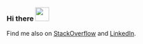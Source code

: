 ### Hi there <img src="https://media.giphy.com/media/hvRJCLFzcasrR4ia7z/giphy.gif" height="32px">

Find me also on [StackOverflow](https://stackoverflow.com/users/3449673/thutt) and [LinkedIn](https://www.linkedin.com/in/thomas-hutterer-b82156101/).

<!--
**thutterer/thutterer** is a ✨ _special_ ✨ repository because its `README.md` (this file) appears on your GitHub profile.

Here are some ideas to get you started:

- 🔭 I’m currently working on ...
- 🌱 I’m currently learning ...
- 👯 I’m looking to collaborate on ...
- 🤔 I’m looking for help with ...
- 💬 Ask me about ...
- 📫 How to reach me: ...
- 😄 Pronouns: ...
- ⚡ Fun fact: ...
-->
